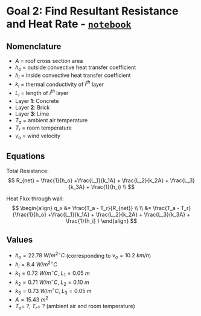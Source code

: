 # Goal 2: Find Resultant Resistance and Heat Rate - [`notebook`](heat_flux_no_water.ipynb)

## Nomenclature

* $A$ = roof cross section area
* $h_o$ = outside convective heat transfer coefficient
* $h_i$ = inside convective heat transfer coefficient
* $k_i$ = thermal conductivity of $i^{th}$ layer
* $L_i$ = length of $i^{th}$ layer
* Layer **1**: Concrete
* Layer **2**: Brick
* Layer **3**: Lime
* $T_a$ = ambient air temperature
* $T_r$ = room temperature
* $v_o$ = wind velocity

## Equations

Total Resistance:
$$
R_{net} = \frac{1}{h_o} +\frac{L_1}{k_1A} + \frac{L_2}{k_2A} + \frac{L_3}{k_3A} + \frac{1}{h_i} \\
$$

Heat Flux through wall:
$$
\begin{align}
  q_x &= \frac{T_a - T_r}{R_{net}} \\ \\
      &= \frac{T_a - T_r}{\frac{1}{h_o} +\frac{L_1}{k_1A} + \frac{L_2}{k_2A} + \frac{L_3}{k_3A} + \frac{1}{h_i} }
\end{align}
$$

## Values

* $h_o = 22.78\ W/m^{2\circ}C$ (corresponding to $v_o = 10.2\ km/h$)
* $h_i = 8.4\ W/m^{2\circ}C$
* $k_1 = 0.72\ W/m^{\circ}C,\ L_1 = 0.05\ m$
* $k_2 = 0.71\ W/m^{\circ}C,\ L_2 = 0.10\ m$
* $k_3 = 0.73\ W/m^{\circ}C,\ L_3 = 0.05\ m$
* $A = 15.43\ m^2$
* $T_a =\ ?,\ T_r =\ ?$ (ambient air and room temperature)
